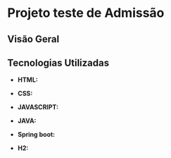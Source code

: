 # Projeto teste de Admissão

## Visão Geral 

## Tecnologias Utilizadas

- **HTML:** 

- **CSS:** 

- **JAVASCRIPT:** 

- **JAVA:** 

- **Spring boot:** 

- **H2:** 


